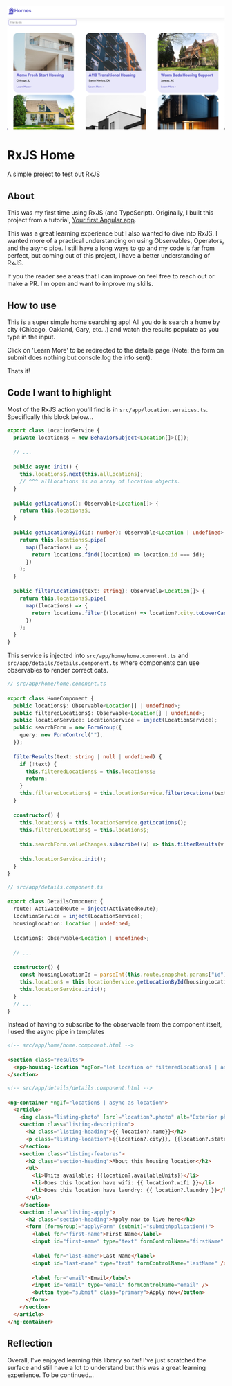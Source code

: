 ![rxjs-home](src/assets/rxjs-home.png)

# RxJS Home

A simple project to test out RxJS

## About

This was my first time using RxJS (and TypeScript). Originally, I built this project from a tutorial, [Your first Angular app](https://angular.io/tutorial/first-app).

This was a great learning experience but I also wanted to dive into RxJS. I wanted more of a practical understanding on using Observables, Operators, and the async pipe. I still have a long ways to go and my code is far from perfect, but coming out of this project, I have a better understanding of RxJS.

If you the reader see areas that I can improve on feel free to reach out or make a PR. I'm open and want to improve my skills.

## How to use

This is a super simple home searching app! All you do is search a home by city (Chicago, Oakland, Gary, etc...) and watch the results populate as you type in the input.

Click on 'Learn More' to be redirected to the details page (Note: the form on submit does nothing but console.log the info sent).

Thats it!

## Code I want to highlight

Most of the RxJS action you'll find is in `src/app/location.services.ts`. Specifically this block below...

```ts
export class LocationService {
  private locations$ = new BehaviorSubject<Location[]>([]);

  // ...

  public async init() {
    this.locations$.next(this.allLocations);
    // ^^^ allLocations is an array of Location objects.
  }

  public getLocations(): Observable<Location[]> {
    return this.locations$;
  }

  public getLocationById(id: number): Observable<Location | undefined> {
    return this.locations$.pipe(
      map((locations) => {
        return locations.find((location) => location.id === id);
      })
    );
  }

  public filterLocations(text: string): Observable<Location[]> {
    return this.locations$.pipe(
      map((locations) => {
        return locations.filter((location) => location?.city.toLowerCase().includes(text.toLowerCase()));
      })
    );
  }
}
```

This service is injected into `src/app/home/home.comonent.ts` and `src/app/details/details.component.ts` where components can use observables to render correct data.

```ts
// src/app/home/home.comonent.ts

export class HomeComponent {
  public locations$: Observable<Location[] | undefined>;
  public filteredLocations$: Observable<Location[] | undefined>;
  public locationService: LocationService = inject(LocationService);
  public searchForm = new FormGroup({
    query: new FormControl(""),
  });

  filterResults(text: string | null | undefined) {
    if (!text) {
      this.filteredLocations$ = this.locations$;
      return;
    }
    this.filteredLocations$ = this.locationService.filterLocations(text);
  }

  constructor() {
    this.locations$ = this.locationService.getLocations();
    this.filteredLocations$ = this.locations$;

    this.searchForm.valueChanges.subscribe((v) => this.filterResults(v.query));

    this.locationService.init();
  }
}
```

```ts
// src/app/details.component.ts

export class DetailsComponent {
  route: ActivatedRoute = inject(ActivatedRoute);
  locationService = inject(LocationService);
  housingLocation: Location | undefined;

  location$: Observable<Location | undefined>;

  // ...

  constructor() {
    const housingLocationId = parseInt(this.route.snapshot.params["id"], 10);
    this.location$ = this.locationService.getLocationById(housingLocationId);
    this.locationService.init();
  }
  // ...
}
```

Instead of having to subscribe to the observable from the component itself, I used the async pipe in templates

```html
<!-- src/app/home/home.component.html -->

<section class="results">
  <app-housing-location *ngFor="let location of filteredLocations$ | async" [location]="location"> </app-housing-location>
</section>
```

```html
<!-- src/app/details/details.component.html -->

<ng-container *ngIf="location$ | async as location">
  <article>
    <img class="listing-photo" [src]="location?.photo" alt="Exterior photo of {{ location?.name}}" />
    <section class="listing-description">
      <h2 class="listing-heading">{{ location?.name}}</h2>
      <p class="listing-location">{{location?.city}}, {{location?.state}}</p>
    </section>
    <section class="listing-features">
      <h2 class="section-heading">About this housing location</h2>
      <ul>
        <li>Units available: {{location?.availableUnits}}</li>
        <li>Does this location have wifi: {{ location?.wifi }}</li>
        <li>Does this location have laundry: {{ location?.laundry }}</li>
      </ul>
    </section>
    <section class="listing-apply">
      <h2 class="section-heading">Apply now to live here</h2>
      <form [formGroup]="applyForm" (submit)="submitApplication()">
        <label for="first-name">First Name</label>
        <input id="first-name" type="text" formControlName="firstName" />

        <label for="last-name">Last Name</label>
        <input id="last-name" type="text" formControlName="lastName" />

        <label for="email">Email</label>
        <input id="email" type="email" formControlName="email" />
        <button type="submit" class="primary">Apply now</button>
      </form>
    </section>
  </article>
</ng-container>
```

## Reflection

Overall, I've enjoyed learning this library so far! I've just scratched the surface and still have a lot to understand but this was a great learning experience. To be continued...
